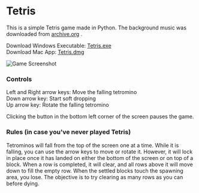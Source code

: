 # Tetris

This is a simple Tetris game made in Python. The background music was downloaded from [archive.org](https://archive.org/details/TetrisThemeMusic) .

Download Windows Executable: [Tetris.exe](https://github.com/A-Paint-Brush/Tetris/raw/main/Releases/Tetris.exe)  
Download Mac App: [Tetris.dmg](https://github.com/A-Paint-Brush/Tetris/raw/main/Releases/Tetris.dmg)

![Game Screenshot](https://user-images.githubusercontent.com/96622265/172319500-262935a3-f1a1-48d1-9edd-cbe7c13cef05.png)

### Controls

Left and Right arrow keys: Move the falling tetromino  
Down arrow key: Start soft dropping  
Up arrow key: Rotate the falling tetromino

Clicking the button in the bottom left corner of the screen pauses the game.

### Rules (in case you've never played Tetris)

Tetrominos will fall from the top of the screen one at a time. While it is falling, you can use the arrow keys to move or rotate it. However, it will lock in place once it has landed on either the bottom of the screen or on top of a block. When a row is completed, it will clear, and all rows above it will move down to fill the empty row. When the settled blocks touch the spawning area, you lose. The objective is to try clearing as many rows as you can before dying.
